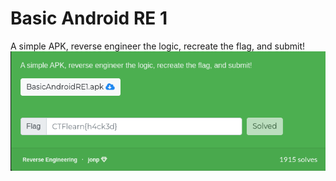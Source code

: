 # Basic Android RE 1
A simple APK, reverse engineer the logic, recreate the flag, and submit! </b>
![1.png](https://github.com/blackrabbit2003/CTF/blob/master/CTFlearn/Basic%20Android%20RE1/capture/1.png)
